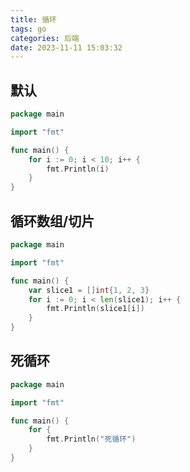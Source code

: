 ```yaml
---
title: 循环
tags: go
categories: 后端
date: 2023-11-11 15:03:32
---
```

<meta name="referrer" content="no-referrer"/>

## 默认

```go
package main

import "fmt"

func main() {
	for i := 0; i < 10; i++ {
		fmt.Println(i)
	}
}

```

## 循环数组/切片

```go
package main

import "fmt"

func main() {
	var slice1 = []int{1, 2, 3}
	for i := 0; i < len(slice1); i++ {
		fmt.Println(slice1[i])
	}
}

```

## 死循环

```go
package main

import "fmt"

func main() {
	for {
		fmt.Println("死循环")
	}
}

```